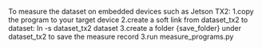 To measure the dataset on embedded devices such as Jetson TX2: 
1.copy the program to your target device 
2.create a soft link from dataset_tx2 to dataset: ln -s dataset_tx2 dataset 
3.create a folder {save_folder} under dataset_tx2 to save the measure record
3.run measure_programs.py
